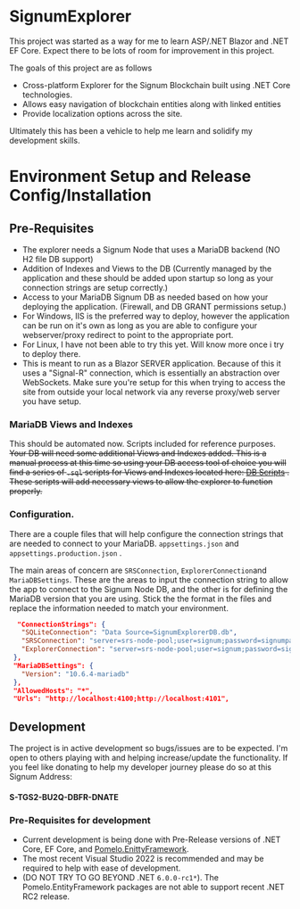 # SignumExplorer
This project was started as a way for me to learn ASP/.NET Blazor and .NET EF Core.  Expect there to be lots of room for improvement in this project.

The goals of this project are as follows
  - Cross-platform Explorer for the Signum Blockchain built using .NET Core technologies.
  - Allows easy navigation of blockchain entities along with linked entities
  - Provide localization options across the site.

Ultimately this has been a vehicle to help me learn and solidify my development skills.


# Environment Setup and Release Config/Installation

## Pre-Requisites
  - The explorer needs a Signum Node that uses a MariaDB backend (NO H2 file DB support)
  - Addition of Indexes and Views to the DB (Currently managed by the application and these should be added upon startup so long as your connection strings are setup correctly.)
  - Access to your MariaDB Signum DB as needed based on how your deploying the application.  (Firewall, and DB GRANT permissions setup.)
  - For Windows,  IIS is the preferred way to deploy, however the application can be run on it's own as long as you are able to configure your webserver/proxy redirect to point to the appropriate port.
  - For Linux, I have not been able to try this yet.  Will know more once i try to deploy there.
  - This is meant to run as a Blazor SERVER application.  Because of this it uses a "Signal-R" connection, which is essentially an abstraction over WebSockets.  Make sure you're setup for this when trying to access the site from outside your local network via any reverse proxy/web server you have setup.

### MariaDB Views and Indexes
This should be automated now.  Scripts included for reference purposes.
~~Your DB will need some additional Views and Indexes added.  This is a manual process at this 
time so using your DB access tool of choice you will find a series of `.sql` scripts for Views and Indexes located here:
 [DB Scripts](https://github.com/rodrigue10/SignumExplorer/tree/master/SignumExplorer/DB%20scripts) .  These scripts will add necessary views to allow the explorer to function properly.~~
 
 ### Configuration.
 There are a couple files that will help configure the connection strings that are needed to connect to your MariaDB.
 `appsettings.json` and `appsettings.production.json` . 
 
 The main areas of concern are `SRSConnection`, `ExplorerConnection`and `MariaDBSettings`.  These are the areas to input the connection string to allow the app to connect to the Signum Node DB, and the other is for defining the MariaDB version that you are using.  Stick the the format in the files and replace the information needed to match your environment.
 
 ```json
   "ConnectionStrings": {
    "SQLiteConnection": "Data Source=SignumExplorerDB.db",
    "SRSConnection": "server=srs-node-pool;user=signum;password=signumpassword;database=signum",
    "ExplorerConnection": "server=srs-node-pool;user=signum;password=signumpassword;database=explorer"
  },
  "MariaDBSettings": {
    "Version": "10.6.4-mariadb"
  },
  "AllowedHosts": "*",
  "Urls": "http://localhost:4100;http://localhost:4101",
 ```
  
## Development

The project is in active development so bugs/issues are to be expected.  I'm open to others playing with and helping increase/update the functionality.  If you feel like donating to help my developer journey please do so at this Signum Address: 
#### S-TGS2-BU2Q-DBFR-DNATE

### Pre-Requisites for development
  - Current development is being done with Pre-Release versions of .NET Core, EF Core, and [Pomelo.EnittyFramework](https://github.com/PomeloFoundation). 
  - The most recent Visual Studio 2022 is recommended and may be required to help with ease of development.
  - (DO NOT TRY TO GO BEYOND .NET `6.0.0-rc1*`).  The Pomelo.EntityFramework packages are not able to support recent .NET RC2 release.
  



